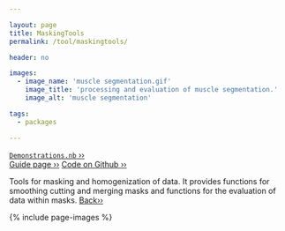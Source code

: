```yaml
---

layout: page
title: MaskingTools
permalink: /tool/maskingtools/

header: no

images:
  - image_name: 'muscle segmentation.gif'
    image_title: 'processing and evaluation of muscle segmentation.'
    image_alt: 'muscle segmentation' 

tags: 
  - packages

---
```


[`Demonstrations.nb` ››](/doc/demo/) <br>
[Guide page ››](/assets/htmldoc/html/guide/{{page.title}})
[Code on Github ››](https://github.com/mfroeling/QMRITools/blob/master/QMRITools/Kernel/MaskingTools.wl)

Tools for masking and homogenization of data. It provides functions for
smoothing cutting and merging masks and functions for the evaluation of
data within masks. [Back››](/tool/)

{% include page-images %}
